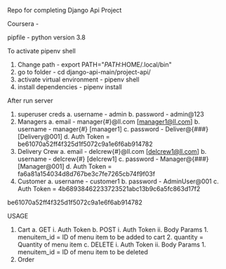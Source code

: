 Repo for completing Django Api Project

Coursera - 

pipfile - python version 3.8

To activate pipenv shell
 1. Change path - export PATH="$PATH:$HOME/.local/bin"
 2. go to folder -  cd django-api-main/project-api/
 3. activate virtual environment -  pipenv shell
 4. install dependencies - pipenv install


After run server
 1. superuser creds
    a. username - admin
    b. password - admin@123
 2. Managers
    a. email    - manager{#}@ll.com  [manager1@ll.com]
    b. username - manager{#}         [manager1]
    c. password - Deliver@{###}      [Delivery@001]
    d. Auth Token = be61070a52ff4f325d1f5072c9a1e6f6ab914782
 3. Delivery Crew
    a. email    - delcrew{#}@ll.com  [delcrew1@ll.com]
    b. username - delcrew{#}         [delcrew1]
    c. password - Manager@{###}      [Manager@001]
    d. Auth Token = fa6a81a154034d8d767be3c7fe7265cb74f9f03f
 4. Customer
    a. username - customer1
    b. password - AdminUser@001
    c. Auth Token = 4b68938462233723521abc13b9c6a5fc863d17f2

    
be61070a52ff4f325d1f5072c9a1e6f6ab914782

USAGE 

1. Cart
   a. GET 
      i. Auth Token
   b. POST
      i. Auth Token
      ii. Body Params
         1. menuitem_id = ID of menu item to be added to cart
         2. quantity    = Quantity of menu item
   c. DELETE
      i. Auth Token
      ii. Body Params
         1. menuitem_id = ID of menu item to be deleted
2. Order
